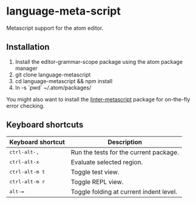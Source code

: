# language-meta-script

Metascript support for the atom editor.

## Installation

1. Install the editor-grammar-scope package using the atom package manager
2. git clone language-metascript
3. cd language-metascript && npm install
4. ln -s \`pwd\` ~/.atom/packages/

You might also want to install the [linter-metascript](../linter-metascript) package for on-the-fly error checking.

## Keyboard shortcuts

Keyboard shortcut                    | Description
-------------------------------------|-------------------------------
<kbd>ctrl-alt-,</kbd> | Run the tests for the current package.
<kbd>ctrl-alt-x</kbd> | Evaluate selected region.
<kbd>ctrl-alt-m t</kbd> | Toggle test view.
<kbd>ctrl-alt-m r</kbd> | Toggle REPL view.
<kbd>alt-=</kbd> | Toggle folding at current indent level.
